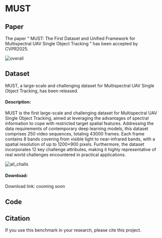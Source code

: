 # MUST

## Paper

The paper " MUST: The First Dataset and Unified Framework for Multispectral UAV Single Object Tracking " has been accepted by CVPR2025.

![overall](https://github.com/user-attachments/assets/d7e9ee8e-9d69-4097-891d-b6a742c4c13d)


## Dataset

MUST, a large-scale and challenging dataset for Multispectral UAV Single Object Tracking, has been released.

#### Description:

MUST is the first large-scale and challenging dataset for Multispectral UAV Single Object Tracking, aimed at leveraging the advantages of spectral information to cope with restricted target spatial features. Addressing the data requirements of contemporary deep learning models, this dataset comprises 250 video sequences, totaling 43000 frames. Each frame contains 8 bands covering from visible light to near-infrared bands, with a spatial resolution of up to 1200×900 pixels. Furthermore, the dataset  incorporates 12 key challenge attributes, making it highly representative of real world challenges encountered in practical applications.

![all_challs](https://github.com/user-attachments/assets/d8619a93-1913-4fb2-b889-b69865b01753)

#### Download:

Download link: cooming soon

## Code

## Citation

If you use this benchmark in your research, please cite this project.

